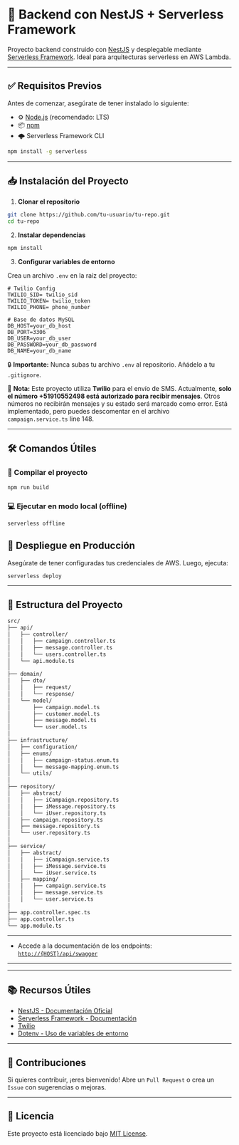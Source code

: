 # 🚀 Backend con NestJS + Serverless Framework

Proyecto backend construido con [NestJS](https://nestjs.com/) y desplegable mediante [Serverless Framework](https://www.serverless.com/). Ideal para arquitecturas serverless en AWS Lambda.

---

## ✅ Requisitos Previos

Antes de comenzar, asegúrate de tener instalado lo siguiente:

- ⚙️ [Node.js](https://nodejs.org/) (recomendado: LTS)
- 📦 [npm](https://www.npmjs.com/)
- 🌩️ Serverless Framework CLI

```bash
npm install -g serverless
```

---

## 📥 Instalación del Proyecto

1. **Clonar el repositorio**

```bash
git clone https://github.com/tu-usuario/tu-repo.git
cd tu-repo
```

2. **Instalar dependencias**

```bash
npm install 
```

3. **Configurar variables de entorno**

Crea un archivo `.env` en la raíz del proyecto:

```env
# Twilio Config
TWILIO_SID= twilio_sid
TWILIO_TOKEN= twilio_token
TWILIO_PHONE= phone_number

# Base de datos MySQL
DB_HOST=your_db_host
DB_PORT=3306
DB_USER=your_db_user
DB_PASSWORD=your_db_password
DB_NAME=your_db_name
```

🔒 **Importante:** Nunca subas tu archivo `.env` al repositorio. Añádelo a tu `.gitignore`.

📌 **Nota:** Este proyecto utiliza **Twilio** para el envío de SMS. Actualmente, **solo el número +51910552498 está autorizado para recibir mensajes**. Otros números no recibirán mensajes y su estado será marcado como error.
Está implementado, pero puedes descomentar en el archivo `campaign.service.ts` line 148.

---

## 🛠️ Comandos Útiles

### 🔧 Compilar el proyecto

```bash
npm run build
```

### 💻 Ejecutar en modo local (offline)

```bash
serverless offline
```

## 🚀 Despliegue en Producción

Asegúrate de tener configuradas tus credenciales de AWS. Luego, ejecuta:

```bash
serverless deploy
```

---

## 📁 Estructura del Proyecto


```bash
src/
├── api/
│   ├── controller/
│   │   ├── campaign.controller.ts
│   │   ├── message.controller.ts
│   │   └── users.controller.ts
│   └── api.module.ts
│
├── domain/
│   ├── dto/
│   │   ├── request/
│   │   └── response/
│   └── model/
│       ├── campaign.model.ts
│       ├── customer.model.ts
│       ├── message.model.ts
│       └── user.model.ts
│
├── infrastructure/
│   ├── configuration/
│   ├── enums/
│   │   ├── campaign-status.enum.ts
│   │   └── message-mapping.enum.ts
│   └── utils/
│
├── repository/
│   ├── abstract/
│   │   ├── iCampaign.repository.ts
│   │   ├── iMessage.repository.ts
│   │   └── iUser.repository.ts
│   ├── campaign.repository.ts
│   ├── message.repository.ts
│   └── user.repository.ts
│
├── service/
│   ├── abstract/
│   │   ├── iCampaign.service.ts
│   │   ├── iMessage.service.ts
│   │   └── iUser.service.ts
│   ├── mapping/
│   │   ├── campaign.service.ts
│   │   ├── message.service.ts
│   │   └── user.service.ts
│
├── app.controller.spec.ts
├── app.controller.ts
└── app.module.ts

```

---

- Accede a la documentación de los endpoints: [`http://{HOST}/api/swagger`](http://{HOST}/api/swagger)

---



---

## 📚 Recursos Útiles

- [NestJS - Documentación Oficial](https://docs.nestjs.com/)
- [Serverless Framework - Documentación](https://www.serverless.com/framework/docs)
- [Twilio](https://www.twilio.com/docs)
- [Dotenv - Uso de variables de entorno](https://www.npmjs.com/package/dotenv)

---

## 🤝 Contribuciones

Si quieres contribuir, ¡eres bienvenido! Abre un `Pull Request` o crea un `Issue` con sugerencias o mejoras.

---

## 🧾 Licencia

Este proyecto está licenciado bajo [MIT License](LICENSE).

